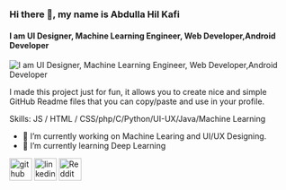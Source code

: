 ### Hi there 👋, my name is Abdulla Hil Kafi
#### I am UI Designer, Machine Learning Engineer, Web Developer,Android Developer
![I am UI Designer, Machine Learning Engineer, Web Developer,Android Developer](https://i0.wp.com/www.educationrasta.com/wp-content/uploads/2022/04/Where-to-Do-Computer-Science-Engineering.jpg?resize=900%2C471&ssl=1)

I made this project just for fun, it allows you to create nice and simple GitHub Readme files that you can copy/paste and use in your profile.

Skills:  JS / HTML / CSS/php/C/Python/UI-UX/Java/Machine Learning

- 🔭 I’m currently working on Machine Learing and UI/UX Designing. 
- 🌱 I’m currently learning Deep Learning 


[<img src='https://cdn.jsdelivr.net/npm/simple-icons@3.0.1/icons/github.svg' alt='github' height='40'>](https://github.com/VituBhoot)  [<img src='https://cdn.jsdelivr.net/npm/simple-icons@3.0.1/icons/linkedin.svg' alt='linkedin' height='40'>](https://www.linkedin.com/in/md-abdulla-hil-kafi-shakib-5722071a4/)  [<img src='https://cdn.jsdelivr.net/npm/simple-icons@3.0.1/icons/reddit.svg' alt='Reddit' height='40'>](https://www.reddit.com/user/abdulla_hil_kafi)  

